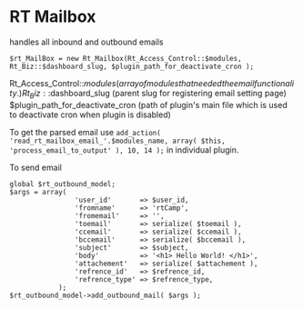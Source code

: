 RT Mailbox
==========

handles  all inbound and outbound emails


```
$rt_MailBox = new Rt_Mailbox(Rt_Access_Control::$modules, Rt_Biz::$dashboard_slug, $plugin_path_for_deactivate_cron );
```
Rt_Access_Control::$modules (array of modules that needed the email functionality.)
Rt_Biz::$dashboard_slug (parent slug for registering email setting page)
$plugin_path_for_deactivate_cron (path of plugin's main file which is used to deactivate cron when plugin is disabled)


To get the parsed email use 
`add_action( 'read_rt_mailbox_email_'.$modules_name, array( $this, 'process_email_to_output' ), 10, 14 );`
in individual plugin.

To send email
```
global $rt_outbound_model;
$args = array(
				'user_id'       => $user_id,
				'fromname'      => 'rtCamp',
				'fromemail'     => '',
				'toemail'       => serialize( $toemail ),
				'ccemail'       => serialize( $ccemail ),
				'bccemail'      => serialize( $bccemail ),
				'subject'       => $subject,
				'body'          => '<h1> Hello World! </h1>',
				'attachement'   => serialize( $attachement ),
				'refrence_id'   => $refrence_id,
				'refrence_type' => $refrence_type,
			);
$rt_outbound_model->add_outbound_mail( $args );

```
